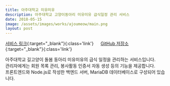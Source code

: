 ```yaml
---
title: 아주대학교 미유미유
description: 아주대학교 고양이동아리 미유미유 급식일정 관리 서비스
date: 2018-05-15
image: /assets/images/works/ajoumeow/main.png
layout: post
---
```

[서비스 링크](/ajoumeow){:target="_blank"}{:class='link'}
&emsp;
[GitHub 저장소](https://github.com/luftaquila/ajoumeow){:target="_blank"}{:class='link'}  

아주대학교 길고양이 돌봄 동아리 미유미유의 급식 일정을 관리하는 서비스입니다.  
관리자에게는 회원 목록 관리, 봉사활동 인증서 자동 생성 등의 기능을 제공합니다.  
프론트엔드와 Node.js로 작성한 백엔드 서버, MariaDB 데이터베이스로 구성되어 있습니다.